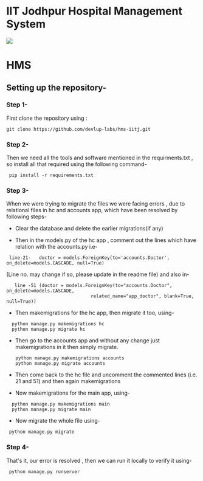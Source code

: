 # IIT Jodhpur Hospital Management System

<a href="https://devlup-labs.github.io"><img src="https://img.shields.io/badge/Maintained%20under-Winter%20of%20Code%2C%20DevlUp%20Labs-brightgreen"/></a>

# HMS


## Setting up the repository-

### Step 1-
 First clone the repository using :
 ```
 git clone https://github.com/devlup-labs/hms-iitj.git 
 ```

### Step 2-
 Then we need all the tools and software mentioned in the requirments.txt , so install all that required using the following command-
```
 pip install -r requirements.txt
```    

### Step 3-
When we were trying to migrate the files we were facing errors , due to relational files in hc and accounts app, which have been resolved by following steps-

* Clear the database and delete the earlier migrations(if any)

* Then in the models.py of the hc app , comment out the lines which have relation with the accounts.py i.e-
```
 line-21-   doctor = models.ForeignKey(to='accounts.Doctor', on_delete=models.CASCADE, null=True)  
```
  (Line no. may change if so, please update in the readme file)
and also in-
```
   line -51 (doctor = models.ForeignKey(to="accounts.Doctor", on_delete=models.CASCADE,
                               related_name="app_doctor", blank=True, null=True))
```
* Then makemigrations for the hc app, then migrate it too, using-

```
  python manage.py makemigrations hc
  python manage.py migrate hc
```

* Then go to the accounts app and without any change just makemigrations in it then simply migrate.
  ```
  python manage.py makemigrations accounts
  python manage.py migrate accounts
  ```
* Then come back to the hc file and uncomment the commented lines (i.e. 21 and 51) and then again makemigrations 
  
* Now makemigrations for the main app, using-
```
  python manage.py makemigrations main
  python manage.py migrate main
```
* Now migrate the whole file using-
```
 python manage.py migrate
```
### Step 4-
 That's it, our error is resolved , then we can run it locally to verify it using-
```
 python manage.py runserver
```


